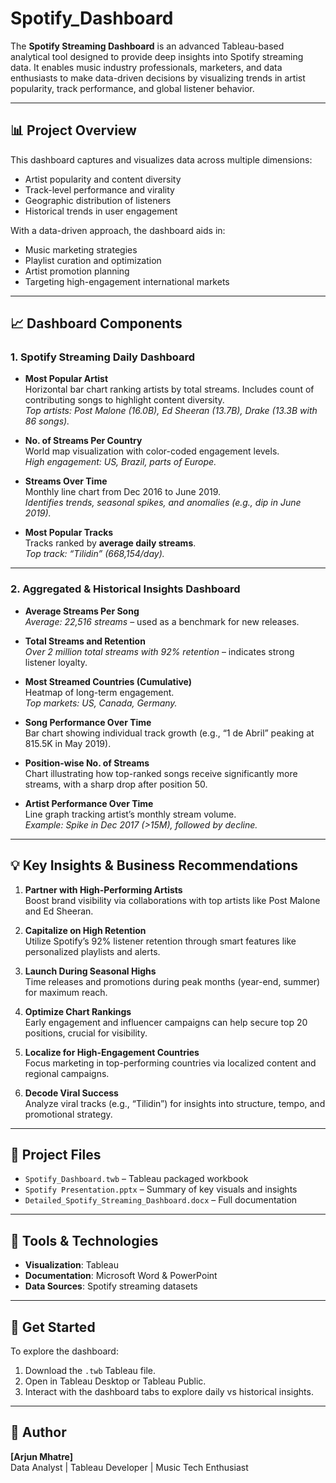 # Spotify_Dashboard

The **Spotify Streaming Dashboard** is an advanced Tableau-based analytical tool designed to provide deep insights into Spotify streaming data. It enables music industry professionals, marketers, and data enthusiasts to make data-driven decisions by visualizing trends in artist popularity, track performance, and global listener behavior.

---

## 📊 Project Overview

This dashboard captures and visualizes data across multiple dimensions:
- Artist popularity and content diversity
- Track-level performance and virality
- Geographic distribution of listeners
- Historical trends in user engagement

With a data-driven approach, the dashboard aids in:
- Music marketing strategies
- Playlist curation and optimization
- Artist promotion planning
- Targeting high-engagement international markets

---

## 📈 Dashboard Components

### 1. **Spotify Streaming Daily Dashboard**

- **Most Popular Artist**  
  Horizontal bar chart ranking artists by total streams. Includes count of contributing songs to highlight content diversity.  
  _Top artists: Post Malone (16.0B), Ed Sheeran (13.7B), Drake (13.3B with 86 songs)._

- **No. of Streams Per Country**  
  World map visualization with color-coded engagement levels.  
  _High engagement: US, Brazil, parts of Europe._

- **Streams Over Time**  
  Monthly line chart from Dec 2016 to June 2019.  
  _Identifies trends, seasonal spikes, and anomalies (e.g., dip in June 2019)._

- **Most Popular Tracks**  
  Tracks ranked by **average daily streams**.  
  _Top track: “Tilidin” (668,154/day)._

---

### 2. **Aggregated & Historical Insights Dashboard**

- **Average Streams Per Song**  
  _Average: 22,516 streams_ – used as a benchmark for new releases.

- **Total Streams and Retention**  
  _Over 2 million total streams with 92% retention_ – indicates strong listener loyalty.

- **Most Streamed Countries (Cumulative)**  
  Heatmap of long-term engagement.  
  _Top markets: US, Canada, Germany._

- **Song Performance Over Time**  
  Bar chart showing individual track growth (e.g., “1 de Abril” peaking at 815.5K in May 2019).

- **Position-wise No. of Streams**  
  Chart illustrating how top-ranked songs receive significantly more streams, with a sharp drop after position 50.

- **Artist Performance Over Time**  
  Line graph tracking artist’s monthly stream volume.  
  _Example: Spike in Dec 2017 (>15M), followed by decline._

---

## 💡 Key Insights & Business Recommendations

1. **Partner with High-Performing Artists**  
   Boost brand visibility via collaborations with top artists like Post Malone and Ed Sheeran.

2. **Capitalize on High Retention**  
   Utilize Spotify’s 92% listener retention through smart features like personalized playlists and alerts.

3. **Launch During Seasonal Highs**  
   Time releases and promotions during peak months (year-end, summer) for maximum reach.

4. **Optimize Chart Rankings**  
   Early engagement and influencer campaigns can help secure top 20 positions, crucial for visibility.

5. **Localize for High-Engagement Countries**  
   Focus marketing in top-performing countries via localized content and regional campaigns.

6. **Decode Viral Success**  
   Analyze viral tracks (e.g., “Tilidin”) for insights into structure, tempo, and promotional strategy.

---

## 📂 Project Files

- `Spotify_Dashboard.twb` – Tableau packaged workbook
- `Spotify Presentation.pptx` – Summary of key visuals and insights
- `Detailed_Spotify_Streaming_Dashboard.docx` – Full documentation

---

## 📎 Tools & Technologies

- **Visualization**: Tableau
- **Documentation**: Microsoft Word & PowerPoint
- **Data Sources**: Spotify streaming datasets

---

## 🚀 Get Started

To explore the dashboard:

1. Download the `.twb` Tableau file.
2. Open in Tableau Desktop or Tableau Public.
3. Interact with the dashboard tabs to explore daily vs historical insights.

---

## 🧠 Author

**[Arjun Mhatre]**  
Data Analyst | Tableau Developer | Music Tech Enthusiast
